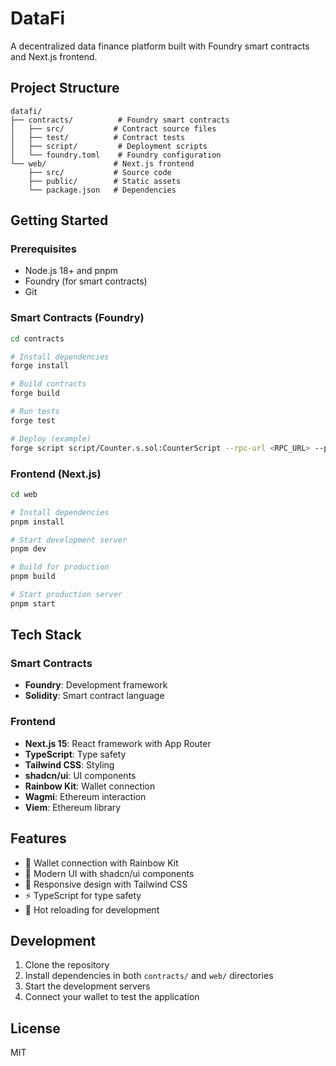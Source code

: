 # DataFi

A decentralized data finance platform built with Foundry smart contracts and Next.js frontend.

## Project Structure

```
datafi/
├── contracts/          # Foundry smart contracts
│   ├── src/           # Contract source files
│   ├── test/          # Contract tests
│   ├── script/         # Deployment scripts
│   └── foundry.toml    # Foundry configuration
└── web/               # Next.js frontend
    ├── src/           # Source code
    ├── public/        # Static assets
    └── package.json   # Dependencies
```

## Getting Started

### Prerequisites

- Node.js 18+ and pnpm
- Foundry (for smart contracts)
- Git

### Smart Contracts (Foundry)

```bash
cd contracts

# Install dependencies
forge install

# Build contracts
forge build

# Run tests
forge test

# Deploy (example)
forge script script/Counter.s.sol:CounterScript --rpc-url <RPC_URL> --private-key <PRIVATE_KEY> --broadcast
```

### Frontend (Next.js)

```bash
cd web

# Install dependencies
pnpm install

# Start development server
pnpm dev

# Build for production
pnpm build

# Start production server
pnpm start
```

## Tech Stack

### Smart Contracts
- **Foundry**: Development framework
- **Solidity**: Smart contract language

### Frontend
- **Next.js 15**: React framework with App Router
- **TypeScript**: Type safety
- **Tailwind CSS**: Styling
- **shadcn/ui**: UI components
- **Rainbow Kit**: Wallet connection
- **Wagmi**: Ethereum interaction
- **Viem**: Ethereum library

## Features

- 🔗 Wallet connection with Rainbow Kit
- 🎨 Modern UI with shadcn/ui components
- 📱 Responsive design with Tailwind CSS
- ⚡ TypeScript for type safety
- 🔧 Hot reloading for development

## Development

1. Clone the repository
2. Install dependencies in both `contracts/` and `web/` directories
3. Start the development servers
4. Connect your wallet to test the application

## License

MIT

